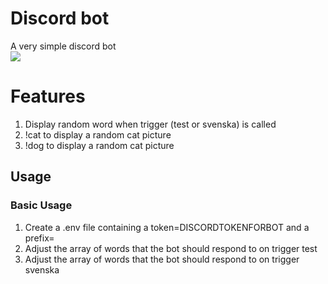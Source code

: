 # Discord bot
A very simple discord bot <br> 
<img src="https://img.shields.io/badge/node.js%20-%2343853D.svg?&style=for-the-badge&logo=node.js&logoColor=white"/>

# Features

1. Display random word when trigger (test or svenska) is called
1. !cat to display a random cat picture
1. !dog to display a random cat picture

## Usage

### Basic Usage

1. Create a .env file containing a token=DISCORDTOKENFORBOT and a prefix=
1. Adjust the array of words that the bot should respond to on trigger test
1. Adjust the array of words that the bot should respond to on trigger svenska
